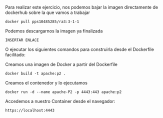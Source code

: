 Para realizar este ejercicio, nos podemos bajar la imagen directamente de dockerhub sobre la que vamos a trabajar

	docker pull pps10485285/ra3:3-1-1

Podemos descargarnos la imagen ya finalizada 

	INSERTAR ENLACE

O ejecutar los siguientes comandos para construirla desde el Dockerfile facilitado:


Creamos una imagen de Docker a partir del Dockerfile 

	docker build -t apache:p2 .

Creamos el contenedor y lo ejecutamos 

	docker run -d --name apache-P2 -p 4443:443 apache:p2

Accedemos a nuestro Container desde el navegador:

	https://localhost:4443

